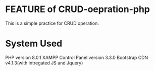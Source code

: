 # FEATURE of CRUD-oepration-php
This is a simple practice for CRUD operation.


# System Used
PHP version 8.0.1
XAMPP Control Panel version 3.3.0
Bootstrap CDN v4.1.3(with intregated JS and Jquery)
